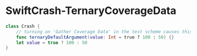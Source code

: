 # SwiftCrash-TernaryCoverageData

```Swift
class Crash {
    // turning on 'Gather Coverage Data' in the test scheme causes this line to seg fault
    func ternaryDefaultArgument(value: Int = true ? 100 : 50) {}
    let value = true ? 100 : 50
}
```
